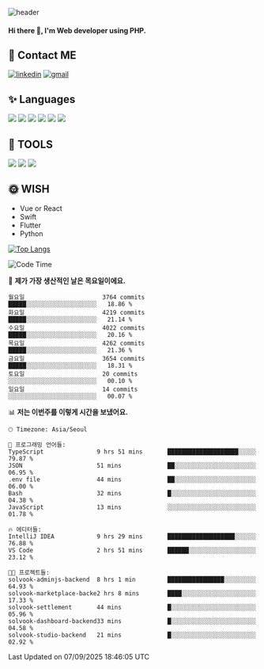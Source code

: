 ![header](https://capsule-render.vercel.app/api?type=waving&color=auto&height=300&section=header&text=Elin&fontSize=90&animation=twinkling)

#### Hi there 👋, I'm <b>Web developer</b> using PHP. ####

<!--
- 🔭 I’m currently working on Uniwill
- 🌱 I’m currently learning Vue or React or Python.
-->

<!---#### I am PHP developer --->

## 💌 Contact ME ###
[<img src='https://img.shields.io/badge/-EunjiKo-%230A66C2?style=flat-square&logo=LinkedIn&logoColor=white' alt='linkedin'>](https://www.linkedin.com/in/https://www.linkedin.com/in/eunji-ko-00a907164//)  [<img src='https://img.shields.io/badge/-einee214%40gmail.com-%23EA4335?style=flat-square&logo=Gmail&logoColor=white' alt='gmail'>](einee214@gmail.com)  


## ✨ Languages
<img src='https://img.shields.io/badge/-PHP-%23777BB4?style=for-the-badge&logo=PHP&logoColor=white'> <img src='https://img.shields.io/badge/-Laravel-%23FF2D20?style=for-the-badge&logo=Laravel&logoColor=white'> <img src='https://img.shields.io/badge/Jquery-%230769AD?style=for-the-badge&logo=Jquery&logoColor=white'> <img src='https://img.shields.io/badge/CSS3-%231572B6?style=for-the-badge&logo=CSS3&logoColor=white'> <img src='https://img.shields.io/badge/Bootstrap-%237952B3?style=for-the-badge&logo=Bootstrap&logoColor=white' > <img src='https://img.shields.io/badge/MySQL-%234479A1?style=for-the-badge&logo=MySQL&logoColor=white' >

## 🌷 TOOLS
<img src='https://img.shields.io/badge/PHPSTORM-%23000000?style=for-the-badge&logo=PhpStorm&logoColor=white' > <img src='https://img.shields.io/badge/GitLab-%23FCA121?style=for-the-badge&logo=GitLab&logoColor=white' > <img src='https://img.shields.io/badge/GitHub-%23181717?style=for-the-badge&logo=GitHub&logoColor=white'>


## 🌞 WISH
- Vue or React
- Swift
- Flutter
- Python


[![Top Langs](https://github-readme-stats.vercel.app/api/top-langs/?username=ein214&layout=compact)](https://github.com/anuraghazra/github-readme-stats)

<!--START_SECTION:waka-->
![Code Time](http://img.shields.io/badge/Code%20Time-4%2C440%20hrs%2020%20mins-blue)

📅 **제가 가장 생산적인 날은 목요일이에요.** 

```text
월요일                      3764 commits        █████░░░░░░░░░░░░░░░░░░░░   18.86 % 
화요일                      4219 commits        █████░░░░░░░░░░░░░░░░░░░░   21.14 % 
수요일                      4022 commits        █████░░░░░░░░░░░░░░░░░░░░   20.16 % 
목요일                      4262 commits        █████░░░░░░░░░░░░░░░░░░░░   21.36 % 
금요일                      3654 commits        █████░░░░░░░░░░░░░░░░░░░░   18.31 % 
토요일                      20 commits          ░░░░░░░░░░░░░░░░░░░░░░░░░   00.10 % 
일요일                      14 commits          ░░░░░░░░░░░░░░░░░░░░░░░░░   00.07 % 
```


📊 **저는 이번주를 이렇게 시간을 보냈어요.** 

```text
🕑︎ Timezone: Asia/Seoul

💬 프로그래밍 언어들: 
TypeScript               9 hrs 51 mins       ████████████████████░░░░░   79.87 % 
JSON                     51 mins             ██░░░░░░░░░░░░░░░░░░░░░░░   06.95 % 
.env file                44 mins             ██░░░░░░░░░░░░░░░░░░░░░░░   06.00 % 
Bash                     32 mins             █░░░░░░░░░░░░░░░░░░░░░░░░   04.38 % 
JavaScript               13 mins             ░░░░░░░░░░░░░░░░░░░░░░░░░   01.78 % 

🔥 에디터들: 
IntelliJ IDEA            9 hrs 29 mins       ███████████████████░░░░░░   76.88 % 
VS Code                  2 hrs 51 mins       ██████░░░░░░░░░░░░░░░░░░░   23.12 % 

🐱‍💻 프로젝트들: 
solvook-adminjs-backend  8 hrs 1 min         ████████████████░░░░░░░░░   64.93 % 
solvook-marketplace-backe2 hrs 8 mins        ████░░░░░░░░░░░░░░░░░░░░░   17.33 % 
solvook-settlement       44 mins             █░░░░░░░░░░░░░░░░░░░░░░░░   05.96 % 
solvook-dashboard-backend33 mins             █░░░░░░░░░░░░░░░░░░░░░░░░   04.58 % 
solvook-studio-backend   21 mins             █░░░░░░░░░░░░░░░░░░░░░░░░   02.92 % 
```


 Last Updated on 07/09/2025 18:46:05 UTC
<!--END_SECTION:waka-->

<!---![GitHub stats](https://github-readme-stats.vercel.app/api?username=ein214&show_icons=true&theme=dracula)  --->



